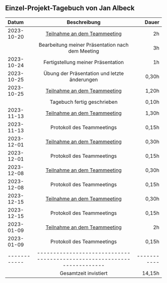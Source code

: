 ## Einzel-Projekt-Tagebuch von Jan Albeck

| **Datum**  |                           **Beschreibung**                            | **Dauer** |
|:-----------|:---------------------------------------------------------------------:|----------:|
| 2023-10-20 | [Teilnahme an dem Teammeeting](../Projekt-Dokumentation/Eintrag02.md) |        2h |
|            |           Bearbeitung meiner Präsentation nach dem Meeting            |        3h |
| 2023-10-24 |                  Fertigstellung meiner Präsentation                   |        1h |
| 2023-10-25 |             Übung der Präsentation und letzte änderungen              |     0,30h |
| 2023-10-25 | [Teilnahme an dem Teammeeting](../Projekt-Dokumentation/Eintrag03.md) |     1,20h |
|            |                      Tagebuch fertig geschrieben                      |     0,10h |
| 2023-11-13 | [Teilnahme an dem Teammeeting](../Projekt-Dokumentation/Eintrag04.md) |     1,30h |
| 2023-11-13 |                      Protokoll des Teammeetings                       |     0,15h |
| 2023-12-01 | [Teilnahme an dem Teammeeting](../Projekt-Dokumentation/Eintrag05.md) |     0,30h |
| 2023-12-01 |                      Protokoll des Teammeetings                       |     0,15h |
| 2023-12-08 | [Teilnahme an dem Teammeeting](../Projekt-Dokumentation/Eintrag06.md) |     0,30h |
| 2023-12-08 |                      Protokoll des Teammeetings                       |     0,15h |
| 2023-12-15 | [Teilnahme an dem Teammeeting](../Projekt-Dokumentation/Eintrag07.md) |     0,30h |
| 2023-12-15 |                      Protokoll des Teammeetings                       |     0,15h |
| 2023-01-09 | [Teilnahme an dem Teammeeting](../Projekt-Dokumentation/Eintrag08.md) |        2h |
| 2023-01-09 |                      Protokoll des Teammeetings                       |     0,15h |
|------------|-----------------------------------------------------------------------|-----------|
|            |                      Gesamtzeit invistiert                            |    14,15h |